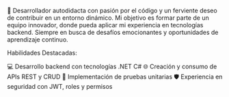 🚀 Desarrollador autodidacta con pasión por el código y un ferviente deseo de contribuir en un entorno dinámico. 
Mi objetivo es formar parte de un equipo innovador, donde pueda aplicar mi experiencia en tecnologías backend.
Siempre en busca de desafíos emocionantes y oportunidades de aprendizaje continuo. 

Habilidades Destacadas:

💻 Desarrollo backend con tecnologías .NET C#
🌐 Creación y consumo de APIs REST y CRUD
🤖 Implementación de pruebas unitarias
🛡️ Experiencia en seguridad con JWT, roles y permisos
